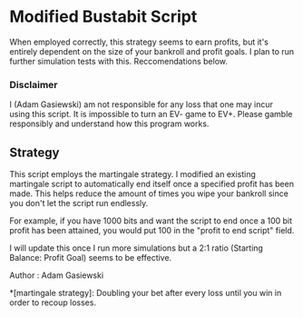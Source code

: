 # Modified Bustabit Script

When employed correctly, this strategy seems to earn profits, but it's entirely dependent on the size of your bankroll and profit goals.  I plan to run further simulation tests with this.  Reccomendations below.

### Disclaimer
I (Adam Gasiewski) am not responsible for any loss that one may incur using this script.  It is impossible to turn an EV- game to EV+.  Please gamble responsibly and understand how this program works.


## Strategy
This script employs the martingale strategy.
I modified an existing martingale script to automatically end itself once a specified profit has been made. This helps reduce the amount of times you wipe your bankroll since you don't let the script run endlessly.

For example, if you have 1000 bits and want the script to end once a 100 bit profit has been attained, you would put 100 in the "profit to end script" field.

I will update this once I run more simulations but a 2:1 ratio (Starting Balance: Profit Goal) seems to be effective.



Author
: Adam Gasiewski


*[martingale strategy]: Doubling your bet after every loss until you win in order to recoup losses.
